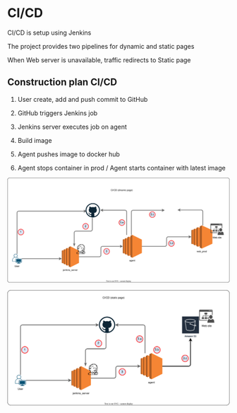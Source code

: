 # CI/CD

CI/CD is setup using Jenkins

The project provides two pipelines for dynamic and static pages

When Web server is unavailable, traffic redirects to Static page

## Construction plan CI/CD

1. User create, add and push commit to GitHub

2. GitHub triggers Jenkins job  

3. Jenkins server executes job on agent

4. Build image

5. Agent pushes image to docker hub

6. Agent stops container in prod / Agent starts container with latest image

![Tux, the Linux mascot](../website/html_page/images/dynamic_page.drawio.svg)

![Tux, the Linux mascot](../website/html_page/images/static_page.drawio.svg)
